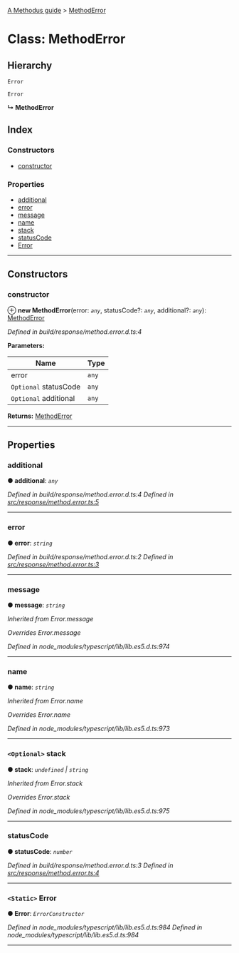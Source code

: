[A Methodus guide](../README.md) > [MethodError](../classes/methoderror.md)

# Class: MethodError

## Hierarchy

 `Error`

 `Error`

**↳ MethodError**

## Index

### Constructors

* [constructor](methoderror.md#constructor)

### Properties

* [additional](methoderror.md#additional)
* [error](methoderror.md#error)
* [message](methoderror.md#message)
* [name](methoderror.md#name)
* [stack](methoderror.md#stack)
* [statusCode](methoderror.md#statuscode)
* [Error](methoderror.md#error-1)

---

## Constructors

<a id="constructor"></a>

###  constructor

⊕ **new MethodError**(error: *`any`*, statusCode?: *`any`*, additional?: *`any`*): [MethodError](methoderror.md)

*Defined in build/response/method.error.d.ts:4*

**Parameters:**

| Name | Type |
| ------ | ------ |
| error | `any` |
| `Optional` statusCode | `any` |
| `Optional` additional | `any` |

**Returns:** [MethodError](methoderror.md)

___

## Properties

<a id="additional"></a>

###  additional

**● additional**: *`any`*

*Defined in build/response/method.error.d.ts:4*
*Defined in [src/response/method.error.ts:5](https://github.com/nodulusteam/methodus.dev/blob/9494017/src/response/method.error.ts#L5)*

___
<a id="error"></a>

###  error

**● error**: *`string`*

*Defined in build/response/method.error.d.ts:2*
*Defined in [src/response/method.error.ts:3](https://github.com/nodulusteam/methodus.dev/blob/9494017/src/response/method.error.ts#L3)*

___
<a id="message"></a>

###  message

**● message**: *`string`*

*Inherited from Error.message*

*Overrides Error.message*

*Defined in node_modules/typescript/lib/lib.es5.d.ts:974*

___
<a id="name"></a>

###  name

**● name**: *`string`*

*Inherited from Error.name*

*Overrides Error.name*

*Defined in node_modules/typescript/lib/lib.es5.d.ts:973*

___
<a id="stack"></a>

### `<Optional>` stack

**● stack**: *`undefined` \| `string`*

*Inherited from Error.stack*

*Overrides Error.stack*

*Defined in node_modules/typescript/lib/lib.es5.d.ts:975*

___
<a id="statuscode"></a>

###  statusCode

**● statusCode**: *`number`*

*Defined in build/response/method.error.d.ts:3*
*Defined in [src/response/method.error.ts:4](https://github.com/nodulusteam/methodus.dev/blob/9494017/src/response/method.error.ts#L4)*

___
<a id="error-1"></a>

### `<Static>` Error

**● Error**: *`ErrorConstructor`*

*Defined in node_modules/typescript/lib/lib.es5.d.ts:984*
*Defined in node_modules/typescript/lib/lib.es5.d.ts:984*

___

